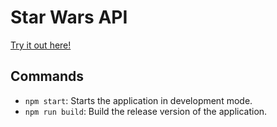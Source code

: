 # Star Wars API #

[Try it out here!](http://nbpt.eu/app/star_wars_api/)

## Commands ##

- `npm start`: Starts the application in development mode.
- `npm run build`: Build the release version of the application.
